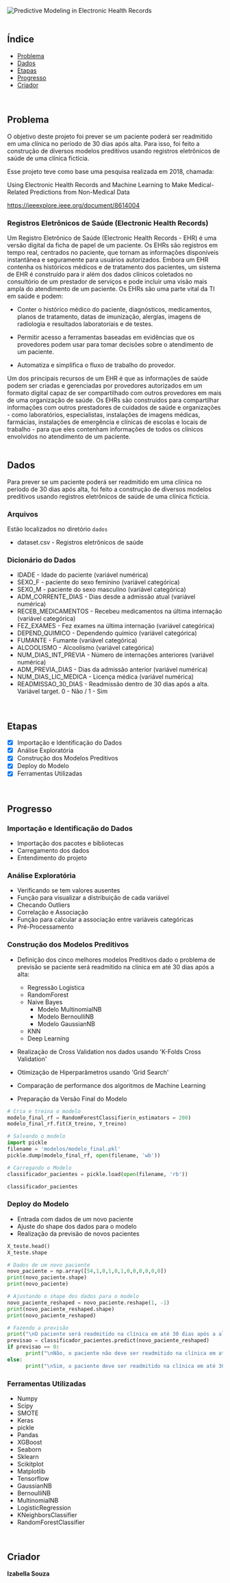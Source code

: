
![Predictive Modeling in Electronic Health Records](https://user-images.githubusercontent.com/91201232/134506117-74e637f6-c600-4405-a86f-b71800f6e4ce.png)
<br>
<br>

## Índice
- [Problema](#problema)
- [Dados](#dados)
- [Etapas](#etapas)
- [Progresso](#progresso)
- [Criador](#criador)
<br>

## Problema

O objetivo deste projeto foi prever se um paciente poderá ser readmitido em uma clínica no período de 30 dias após alta. Para isso, foi feito a construção de diversos modelos preditivos usando registros eletrônicos de saúde de uma clínica fictícia.

Esse projeto teve como base uma pesquisa realizada em 2018, chamada:

Using Electronic Health Records and Machine Learning to Make Medical-Related Predictions from Non-Medical Data

https://ieeexplore.ieee.org/document/8614004

### Registros Eletrônicos de Saúde (Electronic Health Records)

Um Registro Eletrônico de Saúde (Electronic Health Records - EHR) é uma versão digital da ficha de papel de um paciente. Os EHRs são registros em tempo real, centrados no paciente, que tornam as informações disponíveis instantânea e seguramente para usuários autorizados. Embora um EHR contenha os históricos médicos e de tratamento dos pacientes, um sistema de EHR é construído para ir além dos dados clínicos coletados no consultório de um prestador de serviços e pode incluir uma visão mais ampla do atendimento de um paciente. Os EHRs são uma parte vital da TI em saúde e podem:

- Conter o histórico médico do paciente, diagnósticos, medicamentos, planos de tratamento, datas de imunização, alergias, imagens de radiologia e resultados laboratoriais e de testes.

- Permitir acesso a ferramentas baseadas em evidências que os provedores podem usar para tomar decisões sobre o atendimento de um paciente.

- Automatiza e simplifica o fluxo de trabalho do provedor.

Um dos principais recursos de um EHR é que as informações de saúde podem ser criadas e gerenciadas por provedores autorizados em um formato digital capaz de ser compartilhado com outros provedores em mais de uma organização de saúde. Os EHRs são construídos para compartilhar informações com outros prestadores de cuidados de saúde e organizações - como laboratórios, especialistas, instalações de imagens médicas, farmácias, instalações de emergência e clínicas de escolas e locais de trabalho - para que eles contenham informações de todos os clínicos envolvidos no atendimento de um paciente.
<br>
<br>

## Dados

Para prever se um paciente poderá ser readmitido em uma clínica no período de 30 dias após alta, foi feito a construção de diversos modelos preditivos usando registros eletrônicos de saúde de uma clínica fictícia.

### Arquivos

Estão localizados no diretório `dados`

- dataset.csv - Registros eletrônicos de saúde

### Dicionário do Dados

- IDADE - Idade do paciente (variável numérica)
- SEXO_F - paciente do sexo feminino (variável categórica)
- SEXO_M - paciente do sexo masculino (variável categórica)
- ADM_CORRENTE_DIAS - Dias desde a admissão atual (variável numérica)
- RECEB_MEDICAMENTOS - Recebeu medicamentos na última internação (variável categórica)
- FEZ_EXAMES - Fez exames na última internação (variável categórica)
- DEPEND_QUIMICO - Dependendo químico (variável categórica)
- FUMANTE - Fumante (variável categórica)
- ALCOOLISMO - Alcoolismo (variável categórica)
- NUM_DIAS_INT_PREVIA - Número de internações anteriores (variável numérica)
- ADM_PREVIA_DIAS - Dias da admissão anterior (variável numérica)
- NUM_DIAS_LIC_MEDICA - Licença médica (variável numérica)
- READMISSAO_30_DIAS - Readmissão dentro de 30 dias após a alta. Variável target. 0 - Não / 1 - Sim
<br>

## Etapas

- [x] Importação e Identificação do Dados
- [x] Análise Exploratória
- [x] Construção dos Modelos Preditivos
- [x] Deploy do Modelo
- [x] Ferramentas Utilizadas
<br>

## Progresso
### Importação e Identificação do Dados
- Importação dos pacotes e bibliotecas
- Carregamento dos dados
- Entendimento do projeto

### Análise Exploratória
- Verificando se tem valores ausentes
- Função para visualizar a distribuição de cada variável
- Checando Outliers
- Correlação e Associação
- Função para calcular a associação entre variáveis categóricas
- Pré-Processamento

### Construção dos Modelos Preditivos
- Definição dos cinco melhores modelos Preditivos dado o problema de previsão se paciente será readmitido na clínica em até 30 dias após a alta:

  - Regressão Logística
  - RandomForest
  - Naive Bayes 
    - Modelo MultinomialNB
    - Modelo BernoulliNB
    - Modelo GaussianNB
  - KNN
  - Deep Learning
  
- Realização de Cross Validation nos dados usando 'K-Folds Cross Validation'
- Otimização de Hiperparâmetros usando 'Grid Search'
- Comparação de performance dos algoritmos de Machine Learning
- Preparação da Versão Final do Modelo

```python
# Cria e treina o modelo
modelo_final_rf = RandomForestClassifier(n_estimators = 200)
modelo_final_rf.fit(X_treino, Y_treino)

# Salvando o modelo
import pickle
filename = 'modelos/modelo_final.pkl'
pickle.dump(modelo_final_rf, open(filename, 'wb'))

# Carregando o Modelo
classificador_pacientes = pickle.load(open(filename, 'rb'))

classificador_pacientes

```

### Deploy do Modelo
- Entrada com dados de um novo paciente
- Ajuste do shape dos dados para o modelo
- Realização da previsão de novos pacientes 

```python
X_teste.head()
X_teste.shape

# Dados de um novo paciente
novo_paciente = np.array([54,1,0,1,0,1,0,0,0,0,0,0])
print(novo_paciente.shape)
print(novo_paciente)

# Ajustando o shape dos dados para o modelo
novo_paciente_reshaped = novo_paciente.reshape(1, -1)
print(novo_paciente_reshaped.shape)
print(novo_paciente_reshaped)

# Fazendo a previsão
print("\nO paciente será readmitido na clínica em até 30 dias após a alta?")
previsao = classificador_pacientes.predict(novo_paciente_reshaped)
if previsao == 0:
      print("\nNão, o paciente não deve ser readmitido na clínica em até 30 dias após a alta.")
else:
      print("\nSim, o paciente deve ser readmitido na clínica em até 30 dias após a alta.")

```

### Ferramentas Utilizadas

- Numpy
- Scipy
- SMOTE
- Keras
- pickle
- Pandas
- XGBoost
- Seaborn
- Sklearn
- Scikitplot
- Matplotlib
- Tensorflow
- GaussianNB
- BernoulliNB
- MultinomialNB
- LogisticRegression
- KNeighborsClassifier
- RandomForestClassifier
<br>

## Criador

**Izabella Souza**
